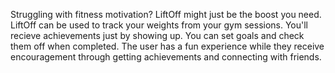 Struggling with fitness motivation? LiftOff might just be the boost you need. LiftOff can be used to track your weights from your gym sessions. 
You'll recieve achievements just by showing up. You can set goals and check them off when completed. The user has a fun experience while they receive encouragement through getting achievements and connecting with friends.
